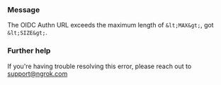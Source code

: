 
### Message
The OIDC Authn URL exceeds the maximum length of `&lt;MAX&gt;`, got `&lt;SIZE&gt;`.

### Further help
If you're having trouble resolving this error, please reach out to [support@ngrok.com](mailto:support@ngrok.com?subject=Help%20with%20ERR_NGROK_7152)

